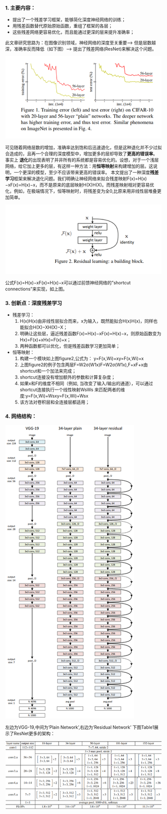 ### 1. 主要内容：

- 提出了一个残差学习框架，能够简化深度神经网络的训练；
- 用残差函数替代原始原始函数，重组了框架的各层；
- 这些残差网络更容易优化，而且能通过更深的层来提升准确率；

此文章研究思路为：在图像识别领域，神经网络的深度至关重要——> 但是层数越深，准确率反而降低（如下图）——> 提出了残差网络(ResNet)来解决这个问题。

![image-20221022162210276](%E3%80%8ADeep%20Residual%20Learning%20for%20Image%20Recognition%E3%80%8B.assets/image-20221022162210276.png)

可见随着网络层数的增加，准确率达到饱和后迅速退化，但是这种退化并不少过拟合造成的，且再一个合理的深度模型中，增加更多的层却导致了**更高的错误率**。
事实上 **退化**的出现表明了并非所有的系统都是容易优化的。设想，对于一个浅层网络，给它加上更多的层，有这样一种方法：用**恒等映射**来构建增加的层。这说明，一个更深的模型，至少不应该带来更高的错误率。
本文提出了一种深度**残差学习**框架来解决退化问题。我们明确让神经网络来拟合残差映射F(x)=H(x)−xF(x)=H(x)−x，而不是原来的底层映射H(X)H(X)。而残差映射相对更容易优化，例如，在极端情况下，恒等映射时，将残差变为全0,比原来用非线性层堆叠更加简单。

![image-20221022162158681](%E3%80%8ADeep%20Residual%20Learning%20for%20Image%20Recognition%E3%80%8B.assets/image-20221022162158681.png)

公式F(x)=H(x)−xF(x)=H(x)−x可以通过前馈神经网络的”shortcut connections”来实现，如上图。

### 3. 创新点：深度残差学习

- 残差学习：
  1. H(x)H(x)由非线性层拟合而来，x为输入，既然能拟合H(x)H(x)，同样也能拟合H(X)−XH(X)−X；
  2. 明确让这些层，逼近残差函数F(x)=H(x)−xF(x)=H(x)−x，则原始函数变为Hx)=F(x)+xHx)=F(x)+x；
  3. 两种函数都可以优化，但是残差函数学习更加简单；
- 恒等映射：
  1. 构建一个模块如上图figure2,公式为：
     y=F(x,Wi)+xy=F(x,Wi)+x
  2. 上图figure2的例子包含两层F=W2σ(W1x)F=W2σ(W1x),F+xF+x由shortcut和一个加法来完成；
  3. shortcut连接没有增加额外的参数和计算复杂度；
  4. 如果x和F的维度不相同（例如, 当改变了输入/输出的通道），可以通过shortcut连接执行一个线性映射WsWs 来匹配两者的维度:y=F(x,Wi)+Wsxy=F(x,Wi)+Wsx
  5. 该方法对卷积层和全连接层都适用；

### 4. 网络结构：

![architecture](%E3%80%8ADeep%20Residual%20Learning%20for%20Image%20Recognition%E3%80%8B.assets/post3-architecture.png)

左边为VGG-19,中间为‘Plain Network’,右边为‘Residual Network’
下图Table1展示了ResNet更多的架构：

![architecture1](%E3%80%8ADeep%20Residual%20Learning%20for%20Image%20Recognition%E3%80%8B.assets/post3-architecture1.png)